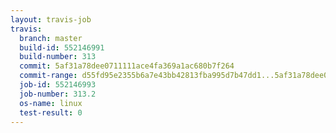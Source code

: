 ```yaml
---
layout: travis-job
travis:
  branch: master
  build-id: 552146991
  build-number: 313
  commit: 5af31a78dee0711111ace4fa369a1ac680b7f264
  commit-range: d55fd95e2355b6a7e43bb42813fba995d7b47dd1...5af31a78dee0711111ace4fa369a1ac680b7f264
  job-id: 552146993
  job-number: 313.2
  os-name: linux
  test-result: 0
---
```

